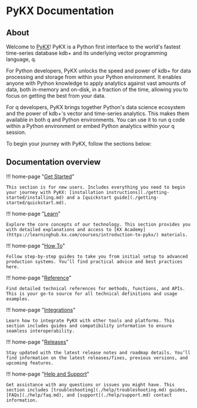 # PyKX Documentation

## About

Welcome to [PyKX](./getting-started/what_is_pykx.md)! PyKX is a Python first interface to the world's fastest time-series database kdb+ and its underlying vector programming language, q.

For Python developers, PyKX unlocks the speed and power of kdb+ for data processing and storage from within your Python environment. It enables anyone with Python knowledge to apply analytics against vast amounts of data, both in-memory and on-disk, in a fraction of the time, allowing you to focus on getting the best from your data.

For q developers, PyKX brings together Python's data science ecosystem and the power of kdb+'s vector and time-series analytics. This makes them available in both q and Python environments. You can use it to run q code within a Python environment or embed Python analytics within your q session.

To begin your journey with PyKX, follow the sections below:

## Documentation overview

!!! home-page "[Get Started](./getting-started/installing.md)"

    This section is for new users. Includes everything you need to begin your journey with PyKX: [installation instructions](./getting-started/installing.md) and a [quickstart guide](./getting-started/quickstart.md).

!!! home-page "[Learn](./getting-started/what_is_pykx.md)"

    Explore the core concepts of our technology. This section provides you with detailed explanations and access to [KX Academy](https://learninghub.kx.com/courses/introduction-to-pykx/) materials.

!!! home-page "[How To](./user-guide/configuration.md)"

    Follow step-by-step guides to take you from initial setup to advanced production systems. You’ll find practical advice and best practices here.

!!! home-page "[Reference](./api/pykx-execution/q.md)"

    Find detailed technical references for methods, functions, and APIs. This is your go-to source for all technical definitions and usage examples.

!!! home-page "[Integrations](./user-guide/advanced/numpy.md)"

    Learn how to integrate PyKX with other tools and platforms. This section includes guides and compatibility information to ensure seamless interoperability.

!!! home-page "[Releases](./release-notes/changelog.md)"

    Stay updated with the latest release notes and roadmap details. You’ll find information on the latest releases/fixes, previous versions, and upcoming features.

!!! home-page "[Help and Support](./help/troubleshooting.md)"

    Get assistance with any questions or issues you might have. This section includes [troubleshooting](./help/troubleshooting.md) guides, [FAQs](./help/faq.md), and [support](./help/support.md) contact information.
